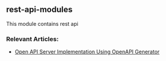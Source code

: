 ## rest-api-modules

This module contains rest api

### Relevant Articles:

- [Open API Server Implementation Using OpenAPI Generator](https://www.baeldung.com/java-openapi-generator-server)
